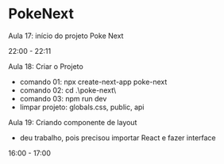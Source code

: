 # PokeNext

Aula 17: início do projeto Poke Next

22:00 - 22:11

Aula 18: Criar o Projeto

- comando 01: npx create-next-app poke-next
- comando 02: cd .\poke-next\
- comando 03: npm run dev
- limpar projeto: globals.css, public, api

Aula 19: Criando componente de layout

- deu trabalho, pois precisou importar React e fazer interface

16:00 - 17:00

